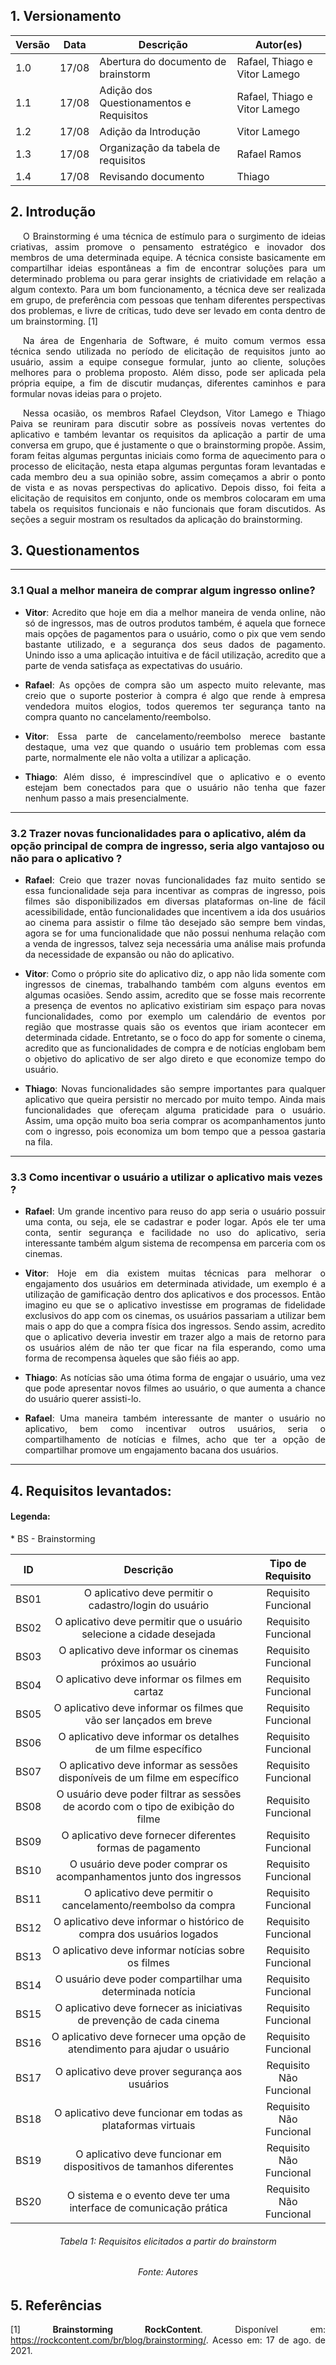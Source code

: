 ## 1. Versionamento

|Versão|Data|Descrição|Autor(es)|
|------|----|---------|---------|
|1.0|17/08|Abertura do documento de brainstorm|Rafael, Thiago e Vitor Lamego|
|1.1|17/08|Adição dos Questionamentos e Requisitos|Rafael, Thiago e Vitor Lamego|
|1.2|17/08|Adição da Introdução|Vitor Lamego|
|1.3|17/08|Organização da tabela de requisitos|Rafael Ramos|
|1.4|17/08|Revisando documento|Thiago|



## 2. Introdução

<p align="justify" style="text-indent: 20px">O Brainstorming é uma técnica de estímulo para o surgimento de ideias criativas, assim promove o pensamento estratégico e inovador dos membros de uma determinada equipe. A técnica consiste basicamente em compartilhar ideias espontâneas a fim de encontrar soluções para um determinado problema ou para gerar insights de criatividade em relação a algum contexto. Para um bom funcionamento, a técnica deve ser realizada em grupo, de preferência com pessoas que tenham diferentes perspectivas dos problemas, e livre de críticas, tudo deve ser levado em conta dentro de um brainstorming. [1]</p>

<p align="justify" style="text-indent: 20px">Na área de Engenharia de Software, é muito comum vermos essa técnica sendo utilizada no período de elicitação de requisitos junto ao usuário, assim a equipe consegue formular, junto ao cliente, soluções melhores para o problema proposto. Além disso, pode ser aplicada pela própria equipe, a fim de discutir mudanças, diferentes caminhos e para formular novas ideias para o projeto.</p>

<p align="justify" style="text-indent: 20px">Nessa ocasião, os membros Rafael Cleydson, Vitor Lamego e Thiago Paiva se reuniram para discutir sobre as possíveis novas vertentes do aplicativo e também levantar os requisitos da aplicação a partir de uma conversa em grupo, que é justamente o que o brainstorming propõe. Assim, foram feitas algumas perguntas iniciais como forma de aquecimento para o processo de elicitação, nesta etapa algumas perguntas foram levantadas e cada membro deu a sua opinião sobre, assim começamos a abrir o ponto de vista e as novas perspectivas do aplicativo. Depois disso, foi feita a elicitação de requisitos em conjunto, onde os membros colocaram em uma tabela os requisitos funcionais e não funcionais que foram discutidos. As seções a seguir mostram os resultados da aplicação do brainstorming.</p>

## 3. Questionamentos
<hr>

### 3.1 Qual a melhor maneira de comprar algum ingresso online?

- <p align="justify"> <b>Vitor</b>: Acredito que hoje em dia a melhor maneira de venda online, não só de ingressos, mas de outros produtos também, é aquela que fornece mais opções de pagamentos para o usuário, como o pix que vem sendo bastante utilizado, e a segurança dos seus dados de pagamento. Unindo isso a uma aplicação intuitiva e de fácil utilização, acredito que a parte de venda satisfaça as expectativas do usuário.
</p>

- <p align="justify"> <b>Rafael</b>: As opções de compra são um aspecto muito relevante, mas creio que o suporte posterior à compra é algo que rende à empresa vendedora muitos elogios, todos queremos ter segurança tanto na compra quanto no cancelamento/reembolso.
</p>

- <p align="justify"> <b>Vitor</b>: Essa parte de cancelamento/reembolso merece bastante destaque, uma vez que quando o usuário tem problemas com essa parte, normalmente ele não volta a utilizar a aplicação.
</p>

- <p align="justify"> <b>Thiago</b>: Além disso, é imprescindível que o aplicativo e o evento estejam bem conectados para que o usuário não tenha que fazer nenhum passo a mais presencialmente. 
</p>
<hr>

### 3.2 Trazer novas funcionalidades para o aplicativo, além da opção principal de compra de ingresso, seria algo vantajoso ou não para o aplicativo ?

- <p align="justify"> <b>Rafael</b>: Creio que trazer novas funcionalidades faz muito sentido se essa funcionalidade seja para incentivar as compras de ingresso, pois filmes são disponibilizados em diversas plataformas on-line de fácil acessibilidade, então funcionalidades que incentivem a ida dos usuários ao cinema para assistir o filme tão desejado são sempre bem vindas, agora se for uma funcionalidade que não possui nenhuma relação com a venda de ingressos, talvez seja necessária uma análise mais profunda da necessidade de expansão ou não do aplicativo. 
</p>

- <p align="justify"> <b>Vitor</b>: Como o próprio site do aplicativo diz, o app não lida somente com ingressos de cinemas, trabalhando também com alguns eventos em algumas ocasiões. Sendo assim, acredito que se fosse mais recorrente a presença de eventos no aplicativo existiriam sim espaço para novas funcionalidades, como por exemplo um calendário de eventos por região que mostrasse quais são os eventos que iriam acontecer em determinada cidade. Entretanto, se o foco do app for somente o cinema, acredito que as funcionalidades de compra e de notícias englobam bem o objetivo do aplicativo de ser algo direto e que economize tempo do usuário.
</p>

- <p align="justify"> <b>Thiago</b>: Novas funcionalidades são sempre importantes para qualquer aplicativo que queira persistir no mercado por muito tempo. Ainda mais funcionalidades que ofereçam alguma praticidade para o usuário. Assim, uma opção muito boa seria comprar os acompanhamentos junto com o ingresso, pois economiza um bom tempo que a pessoa gastaria na fila.
</p>

<hr>

### 3.3 Como incentivar o usuário a utilizar o aplicativo mais vezes ?

- <p align="justify"> <b>Rafael</b>: Um grande incentivo para reuso do app seria o usuário possuir uma conta, ou seja, ele se cadastrar e poder logar. Após ele ter uma conta, sentir segurança e facilidade no uso do aplicativo, seria interessante também algum sistema de recompensa em parceria com os cinemas.
</p>

- <p align="justify"> <b>Vitor</b>: Hoje em dia existem muitas técnicas para melhorar o engajamento dos usuários em determinada atividade, um exemplo é a utilização de gamificação dentro dos aplicativos e dos processos. Então imagino eu que se o aplicativo investisse em programas de fidelidade exclusivos do app com os cinemas, os usuários passariam a utilizar bem mais o app do que a compra física dos ingressos. Sendo assim, acredito que o aplicativo deveria investir em trazer algo a mais de retorno para os usuários além de não ter que ficar na fila esperando, como uma forma de recompensa àqueles que são fiéis ao app.
</p>

- <p align="justify"> <b>Thiago</b>: As notícias são uma ótima forma de engajar o usuário, uma vez que pode apresentar novos filmes ao usuário, o que aumenta a chance do usuário querer assisti-lo.
</p>

- <p align="justify"> <b>Rafael</b>:  Uma maneira também interessante de manter o usuário no aplicativo, bem como incentivar outros usuários, seria o compartilhamento de notícias e filmes, acho que ter a opção de compartilhar promove um engajamento bacana dos usuários.
</p>
<hr>

## 4. Requisitos levantados:

<h4>Legenda:</h4>
* BS - Brainstorming
  
|  ID   |                                     Descrição                                     |    Tipo de Requisito    |
| :---: | :-------------------------------------------------------------------------------: | :---------------------: |
| BS01  |              O aplicativo deve permitir o cadastro/login do usuário               |   Requisito Funcional   |
| BS02  |       O aplicativo deve permitir que o usuário selecione a cidade desejada        |   Requisito Funcional   |
| BS03  |             O aplicativo deve informar os cinemas próximos ao usuário             |   Requisito Funcional   |
| BS04  |                  O aplicativo deve informar os filmes em cartaz                   |   Requisito Funcional   |
| BS05  |        O aplicativo deve informar os filmes que vão ser lançados em breve         |   Requisito Funcional   |
| BS06  |           O aplicativo deve informar os detalhes de um filme específico           |   Requisito Funcional   |
| BS07  |    O aplicativo deve informar as sessões disponíveis de um filme em específico    |   Requisito Funcional   |
| BS08  | O usuário deve poder filtrar as sessões de acordo com o tipo de exibição do filme |   Requisito Funcional   |
| BS09  |             O aplicativo deve fornecer diferentes formas de pagamento             |   Requisito Funcional   |
| BS10  |        O usuário deve poder comprar os acompanhamentos junto dos ingressos        |   Requisito Funcional   |
| BS11  |           O aplicativo deve permitir o cancelamento/reembolso da compra           |   Requisito Funcional   |
| BS12  |       O aplicativo deve informar o histórico de compra dos usuários logados       |   Requisito Funcional   |
| BS13  |                O aplicativo deve informar notícias sobre os filmes                |   Requisito Funcional   |
| BS14  |             O usuário deve poder compartilhar uma determinada notícia             |   Requisito Funcional   |
| BS15  |       O aplicativo deve fornecer as iniciativas de prevenção de cada cinema       |   Requisito Funcional   |
| BS16  |     O aplicativo deve fornecer uma opção de atendimento para ajudar o usuário     |   Requisito Funcional   |
| BS17  |                  O aplicativo deve prover segurança aos usuários                  | Requisito Não Funcional |
| BS18  |           O aplicativo deve funcionar em todas as plataformas virtuais            | Requisito Não Funcional |
| BS19  |        O aplicativo deve funcionar em dispositivos de tamanhos diferentes         | Requisito Não Funcional |
| BS20  |        O sistema e o evento deve ter uma interface de comunicação prática         | Requisito Não Funcional |

<h6 align="center">Tabela 1: Requisitos elicitados a partir do brainstorm</h6>
<h6 align="center">Fonte: Autores</h6>

## 5. Referências
<p style="text-align: justify;">[1] <b>Brainstorming RockContent</b>. Disponível em: <a href="https://rockcontent.com/br/blog/brainstorming/" target="_blanck">https://rockcontent.com/br/blog/brainstorming/</a>. Acesso em: 17 de ago. de 2021.</p>
